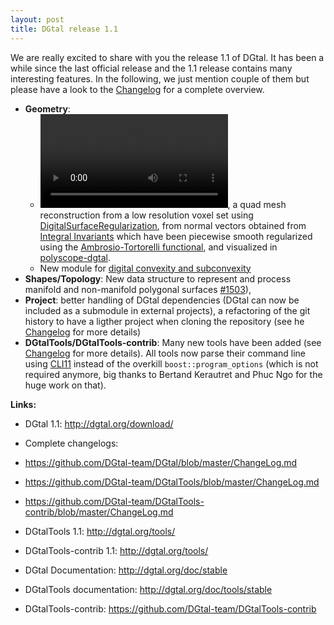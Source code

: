 ```yaml
---
layout: post
title: DGtal release 1.1
---
```


We are really excited to share with you the release 1.1 of DGtal. It has been a while since the last
official release and the 1.1 release contains many interesting features. In the following, we just mention
couple of them but please have a look to the [Changelog](https://github.com/DGtal-team/DGtal/blob/master/ChangeLog.md)
for a complete overview.

* **Geometry**:
   * ![Video](../img/regularization.mp4), a quad mesh reconstruction from a low resolution voxel set using [DigitalSurfaceRegularization](https://dgtal-team.github.io/doc-nightly/moduleRegularization.html), from normal vectors obtained from [Integral Invariants](https://dgtal-team.github.io/doc-nightlya/moduleIntegralInvariant.html) which have been piecewise smooth regularized using the [Ambrosio-Tortorelli functional](https://dgtal-team.github.io/doc-nightly/moduleGenericAT.html), and visualized in [polyscope-dgtal](https://github.com/dcoeurjo/polyscope-dgtal).
   * New module for [digital convexity and subconvexity](https://dgtal-team.github.io/doc-nightly/moduleDigitalConvexity.html)
* **Shapes/Topology**: New data structure to represent and process manifold and non-manifold polygonal surfaces [#1503](https://github.com/DGtal-team/DGtal/pull/1503)),
* **Project**: better handling of DGtal dependencies (DGtal can now be included as a submodule in external projects), a refactoring of the git history to have a ligther project when cloning the repository (see he [Changelog](https://github.com/DGtal-team/DGtal/blob/master/ChangeLog.md) for more details)
* **DGtalTools/DGtalTools-contrib**: Many new tools have been added (see [Changelog](https://github.com/DGtal-team/DGtalTools/blob/master/ChangeLog.md) for more details). All tools now parse their command line using [CLI11](https://github.com/CLIUtils/CLI11) instead of the overkill `boost::program_options` (which is not required anymore, big thanks to Bertand Kerautret and Phuc Ngo for the huge work on that).

**Links:**

  * DGtal 1.1: http://dgtal.org/download/
  * Complete changelogs:

   * https://github.com/DGtal-team/DGtal/blob/master/ChangeLog.md
   * https://github.com/DGtal-team/DGtalTools/blob/master/ChangeLog.md
   * https://github.com/DGtal-team/DGtalTools-contrib/blob/master/ChangeLog.md

  * DGtalTools 1.1: http://dgtal.org/tools/
  * DGtalTools-contrib 1.1: http://dgtal.org/tools/
  * DGtal Documentation: http://dgtal.org/doc/stable
  * DGtalTools documentation:  http://dgtal.org/doc/tools/stable
  * DGtalTools-contrib: https://github.com/DGtal-team/DGtalTools-contrib
